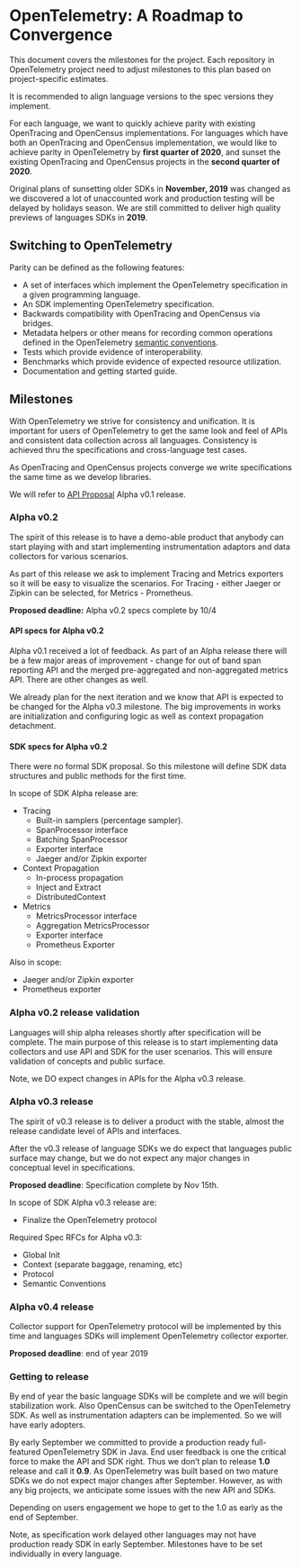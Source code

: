 # OpenTelemetry: A Roadmap to Convergence

This document covers the milestones for the project. Each repository in
OpenTelemetry project need to adjust milestones to this plan based on
project-specific estimates.

It is recommended to align language versions to the spec versions they
implement.

For each language, we want to quickly achieve parity with existing OpenTracing
and OpenCensus implementations. For languages which have both an OpenTracing and
OpenCensus implementation, we would like to achieve parity in OpenTelemetry by
**first quarter of 2020**, and sunset the existing OpenTracing and OpenCensus
projects in the **second quarter of 2020**.

Original plans of sunsetting older SDKs in **November, 2019** was changed as we
discovered a lot of unaccounted work and production testing will be delayed by
holidays season. We are still committed to deliver high quality previews of
languages SDKs in **2019**.

## Switching to OpenTelemetry

Parity can be defined as the following features:

- A set of interfaces which implement the OpenTelemetry specification in a given
  programming language.
- An SDK implementing OpenTelemetry specification.
- Backwards compatibility with OpenTracing and OpenCensus via bridges.
- Metadata helpers or other means for recording common operations defined in the
  OpenTelemetry [semantic conventions](specification/data-semantic-conventions.md).
- Tests which provide evidence of interoperability.
- Benchmarks which provide evidence of expected resource utilization.
- Documentation and getting started guide.

## Milestones

With OpenTelemetry we strive for consistency and unification. It is important
for users of OpenTelemetry to get the same look and feel of APIs and consistent
data collection across all languages. Consistency is achieved thru the
specifications and cross-language test cases.

As OpenTracing and OpenCensus projects converge we write specifications the same
time as we develop libraries.

We will refer to [API
Proposal](https://github.com/open-telemetry/opentelemetry-specification/milestone/1)
Alpha v0.1 release.

### Alpha v0.2

The spirit of this release is to have a demo-able product that anybody can start
playing with and start implementing instrumentation adaptors and data collectors
for various scenarios.

As part of this release we ask to implement Tracing and Metrics exporters so it
will be easy to visualize the scenarios. For Tracing - either Jaeger or Zipkin
can be selected, for Metrics - Prometheus.

**Proposed deadline:** Alpha v0.2 specs complete by 10/4

#### API specs for Alpha v0.2

Alpha v0.1 received a lot of feedback. As part of an Alpha release there will be
a few major areas of improvement - change for out of band span reporting API and
the merged pre-aggregated and non-aggregated metrics API. There are other
changes as well.

We already plan for the next iteration and we know that API is expected to be
changed for the Alpha v0.3 milestone. The big improvements in works are
initialization and configuring logic as well as context propagation detachment.

#### SDK specs for Alpha v0.2

There were no formal SDK proposal. So this milestone will define SDK data
structures and public methods for the first time.

In scope of SDK Alpha release are:

- Tracing
  - Built-in samplers (percentage sampler).
  - SpanProcessor interface
  - Batching SpanProcessor
  - Exporter interface
  - Jaeger and/or Zipkin exporter
- Context Propagation
  - In-process propagation
  - Inject and Extract 
  - DistributedContext
- Metrics
  - MetricsProcessor interface
  - Aggregation MetricsProcessor
  - Exporter interface
  - Prometheus Exporter
  
Also in scope:

- Jaeger and/or Zipkin exporter
- Prometheus exporter

### Alpha v0.2 release validation

Languages will ship alpha releases shortly after specification will be complete.
The main purpose of this release is to start implementing data collectors and
use API and SDK for the user scenarios. This will ensure validation of concepts
and public surface.

Note, we DO expect changes in APIs for the Alpha v0.3 release.

### Alpha v0.3 release

The spirit of v0.3 release is to deliver a product with the stable, almost the
release candidate level of APIs and interfaces.

After the v0.3 release of language SDKs we do expect that languages public
surface may change, but we do not expect any major changes in conceptual level
in specifications.

**Proposed deadline**: Specification complete by Nov 15th.

In scope of SDK Alpha v0.3 release are:

- Finalize the OpenTelemetry protocol

Required Spec RFCs for Alpha v0.3:

- Global Init
- Context (separate baggage, renaming, etc)
- Protocol
- Semantic Conventions

### Alpha v0.4 release

Collector support for OpenTelemetry protocol will be implemented by this time
and languages SDKs will implement OpenTelemetry collector exporter.

**Proposed deadline**: end of year 2019

### Getting to release

By end of year the basic language SDKs will be complete and we will begin
stabilization work. Also OpenCensus can be switched to the OpenTelemetry SDK. As
well as instrumentation adapters can be implemented. So we will have early
adopters.

By early September we committed to provide a production ready full-featured
OpenTelemetry SDK in Java. End user feedback is one the critical force to make
the API and SDK right. Thus we don’t plan to release **1.0** release and call it
**0.9**. As OpenTelemetry was built based on two mature SDKs we do not expect
major changes after September. However, as with any big projects, we anticipate
some issues with the new API and SDKs.

Depending on users engagement we hope to get to the 1.0 as early as the end of
September.

Note, as specification work delayed other languages may not have production
ready SDK in early September. Milestones have to be set individually in every
language.
